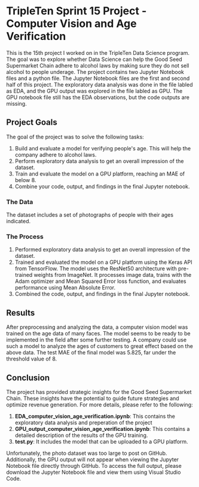 # TripleTen Sprint 15 Project - Computer Vision and Age Verification

This is the 15th project I worked on in the TripleTen Data Science program. The goal was to explore whether Data Science can help the Good Seed Supermarket Chain adhere to alcohol laws by making sure they do not sell alcohol to people underage. The project contains two Jupyter Notebook files and a python file. The Jupyter Notebook files are the first and second half of this project. The exploratory data analysis was done in the file labled as EDA, and the GPU output was explored in the file labled as GPU. The GPU notebook file still has the EDA observations, but the code outputs are missing. 

## Project Goals

The goal of the project was to solve the following tasks:

1. Build and evaluate a model for verifying people's age. This will help the company adhere to alcohol laws.
2. Perform exploratory data analysis to get an overall impression of the dataset.
3. Train and evaluate the model on a GPU platform, reaching an MAE of below 8. 
4. Combine your code, output, and findings in the final Jupyter notebook.

### The Data

The dataset includes a set of photographs of people with their ages indicated.

### The Process

1. Performed exploratory data analysis to get an overall impression of the dataset.
2. Trained and evaluated the model on a GPU platform using the Keras API from TensorFlow. The model uses the ResNet50 architecture with pre-trained weights from ImageNet. It processes image data, trains with the Adam optimizer and Mean Squared Error loss function, and evaluates performance using Mean Absolute Error.
3. Combined the code, output, and findings in the final Jupyter notebook.

## Results

After preprocessing and analyzing the data, a computer vision model was trained on the age data of many faces. The model seems to be ready to be implemented in the field after some further testing. A company could use such a model to analyze the ages of customers to great effect based on the above data. The test MAE of the final model was 5.825, far under the threshold value of 8.

## Conclusion

The project has provided strategic insights for the Good Seed Supermarket Chain. These insights have the potential to guide future strategies and optimize revenue generation. For more details, please refer to the following:

1. **EDA_computer_vision_age_verification.ipynb**: This contains the exploratory data analysis and preperation of the project
2. **GPU_output_computer_vision_age_verification.ipynb**: This contains a detailed description of the results of the GPU training.
3. **test.py**: It includes the model that can be uploaded to a GPU platform.

Unfortunately, the photo dataset was too large to post on GitHub. Additionally, the GPU output will not appear when viewing the Jupyter Notebook file directly through GitHub. To access the full output, please download the Jupyter Notebook file and view them using Visual Studio Code.

